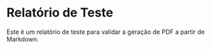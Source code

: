 # Relatório de Teste
Este é um relatório de teste para validar a geração de PDF a partir de Markdown.

